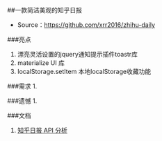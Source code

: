 ##一款简洁美观的知乎日报
- Source：https://github.com/xrr2016/zhihu-daily

###亮点
1. 漂亮灵活设置的jquery通知提示插件toastr库
2. materialize UI 库
3. localStorage.setItem 本地localStorage收藏功能


###需求
1.


###遗憾
1. 

###文档
1. [知乎日报 API 分析](https://github.com/izzyleung/ZhihuDailyPurify/wiki/%E7%9F%A5%E4%B9%8E%E6%97%A5%E6%8A%A5-API-%E5%88%86%E6%9E%90)
